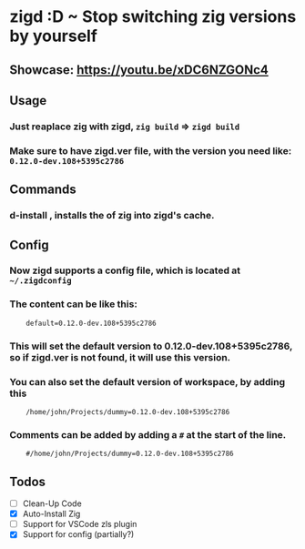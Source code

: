 # zigd :D ~ Stop switching zig versions by yourself

## Showcase: https://youtu.be/xDC6NZGONc4

## Usage

### Just reaplace zig with zigd, `zig build` => `zigd build`
### Make sure to have zigd.ver file, with the version you need like: `0.12.0-dev.108+5395c2786`

## Commands

### d-install <Version>, installs the <Version> of zig into zigd's cache.


## Config

### Now zigd supports a config file, which is located at `~/.zigdconfig`
### The content can be like this:
```
    default=0.12.0-dev.108+5395c2786
```
### This will set the default version to 0.12.0-dev.108+5395c2786, so if zigd.ver is not found, it will use this version.
### You can also set the default version of workspace, by adding this
```
    /home/john/Projects/dummy=0.12.0-dev.108+5395c2786
```
### Comments can be added by adding a `#` at the start of the line.
```
    #/home/john/Projects/dummy=0.12.0-dev.108+5395c2786
```
## Todos

- [ ] Clean-Up Code
- [x] Auto-Install Zig
- [ ] Support for VSCode zls plugin
- [x] Support for config (partially?)